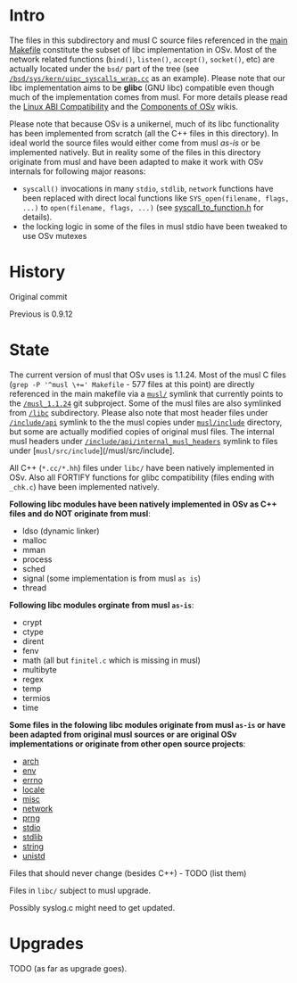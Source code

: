 # Intro
The files in this subdirectory and musl C source files referenced in the [main Makefile](/Makefile) constitute the subset of libc implementation in OSv. Most of the network related functions (`bind()`, `listen()`, `accept()`, `socket()`, etc) are actually located under the `bsd/` part of the tree (see  [`/bsd/sys/kern/uipc_syscalls_wrap.cc`](/bsd/sys/kern/uipc_syscalls_wrap.cc) as an example). Please note that our libc implementation aims to be **glibc** (GNU libc) compatible even though much of the implementation comes from musl. For more details please read the [Linux ABI Compatibility](https://github.com/cloudius-systems/osv/wiki/OSv-Linux-ABI-Compatibility) and the [Components of OSv](https://github.com/cloudius-systems/osv/wiki/Components-of-OSv) wikis.

Please note that because OSv is a unikernel, much of its libc functionality has been implemented from scratch (all the C++ files in this directory). In ideal world the source files would either come from musl *as-is* or be implemented natively. But in reality some of the files in this directory originate from musl and have been adapted to make it work with OSv internals for following major reasons:
* `syscall()` invocations in many `stdio`, `stdlib`, `network` functions have been replaced with direct local functions like `SYS_open(filename, flags, ...)` to `open(filename, flags, ...)` (see [syscall_to_function.h](libc/syscall_to_function.h) for details).
* the locking logic in some of the files in musl stdio have been tweaked to use OSv mutexes

# History
Original commit

Previous is 0.9.12

# State
The current version of musl that OSv uses is 1.1.24. Most of the musl C files (`grep -P '^musl \+=' Makefile` - 577 files at this point) are directly referenced in the main makefile via a [`musl/`](/musl) symlink that currently points to the [`/musl_1.1.24`](/musl_1.1.24) git subproject. Some of the musl files are also symlinked from [`/libc`](/libc) subdirectory. Please also note that most header files under [`/include/api`](/include/api) symlink to the the musl copies under [`musl/include`](/musl/include) directory, but some are actually modified copies of original musl files. The internal musl headers under [`/include/api/internal_musl_headers`](/include/api/internal_musl_headers) symlink to files under [`musl/src/include`](/musl/src/include].

All C++ (`*.cc/*.hh`) files under `libc/` have been natively implemented in OSv. Also all FORTIFY functions for glibc compatibility (files ending with `_chk.c`) have been implemented natively.

**Following libc modules have been natively implemented in OSv as C++ files and do NOT originate from musl**:
* ldso (dynamic linker)
* malloc
* mman
* process
* sched
* signal (some implementation is from musl `as is`)
* thread

**Following libc modules orginate from musl `as-is`**:
* crypt
* ctype
* dirent
* fenv
* math (all but `finitel.c` which is missing in musl)
* multibyte
* regex
* temp
* termios
* time

**Some files in the folowing libc modules originate from musl `as-is` or have been adapted from original musl sources or are original OSv implementations or originate from other open source projects**: 
* [arch](/libc/arch/)
* [env](/libc/env/)
* [errno](/libc/errno/)
* [locale](/libc/locale/)
* [misc](/libc/misc/)
* [network](/libc/network/)
* [prng](/libc/prng/)
* [stdio](/libc/stdio/)
* [stdlib](/libc/stdlib/)
* [string](/libc/string/)
* [unistd](/libc/unistd/)

Files that should never change (besides C++) - TODO (list them)

Files in `libc/` subject to musl upgrade.

Possibly syslog.c might need to get updated.

# Upgrades

TODO (as far as upgrade goes).
